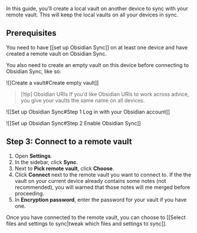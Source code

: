 In this guide, you'll create a local vault on another device to sync with your remote vault. This will keep the local vaults on all your devices in sync.

## Prerequisites

You need to have [[set up Obsidian Sync]] on at least one device and have created a remote vault on Obsidian Sync.

You also need to create an empty vault on this device before connecting to Obsidian Sync, like so:

![[Create a vault#Create empty vault]]

> [!tip] Obsidian URIs
> If you’d like Obsidian URIs to work across advice, you give your vaults the same name on all devices.

![[Set up Obsidian Sync#Step 1 Log in with your Obsidian account]]

![[Set up Obsidian Sync#Step 2 Enable Obsidian Sync]]


## Step 3: Connect to a remote vault

1. Open **Settings**.
2. In the sidebar, click **Sync**.
3. Next to **Pick remote vault**, click **Choose**.
4. Click **Connect** next to the remote vault you want to connect to. 
	   If the the vault on your current device already contains some notes (not recommended), you will warned that those notes will me merged before proceeding. 
 5.  In **Encryption password**, enter the password for your vault if you have one.

Once you have connected to the remote vault, you can choose to [[Select files and settings to sync|tweak which files and settings to sync]].
